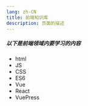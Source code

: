 ```yaml
---
lang: zh-CN
title: 前端知识库
description: 页面的描述
---
```


##### 以下是前端领域内要学习的内容
- html
- JS
- CSS
- ES6
- Vue
- React
- VuePress


